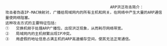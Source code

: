
                                                  ARP洪泛攻击简介：
    攻击者伪造IP-MAC映射对，广播给局域网内的所有主机和网关，在网络中产生大量的ARP通信量使网络阻塞。
    这种攻击方式的主要特征包括:
    ① 	交换机频于处理ARP广播包，出现洪泛现象，从而耗尽网络带宽。
    ② 	局域网内的主机频繁出现IP冲突。
    ③ 	用虚假的地址信息占满主机的ARP高速缓存空间，使其无法正常通信。
